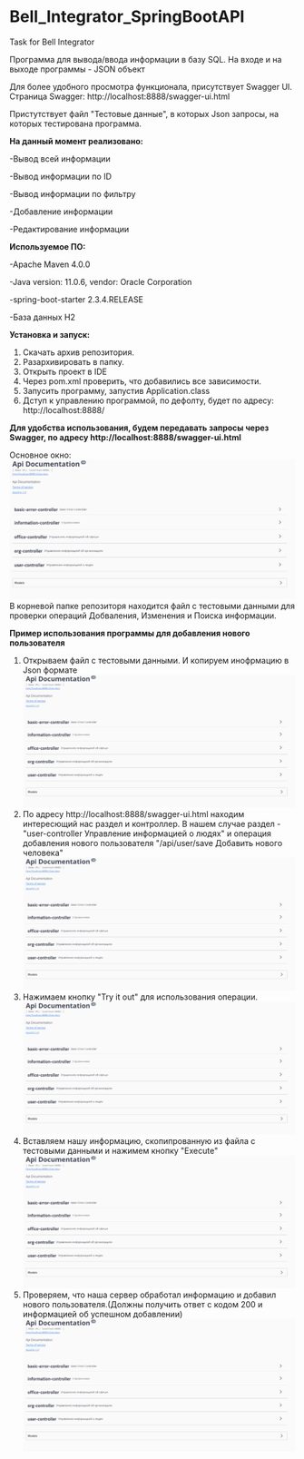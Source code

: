 # Bell_Integrator_SpringBootAPI
Task for Bell Integrator


Программа для вывода/ввода информации в базу SQL.
На входе и на выходе программы - JSON объект

Для более удобного просмотра функционала, присутствует Swagger UI. Страница Swagger: http://localhost:8888/swagger-ui.html

Пристутствует файл "Тестовые данные", в которых Json запросы, на которых тестирована программа. 

**На данный момент реализовано:**

-Вывод всей информации

-Вывод информации по ID

-Вывод информации по фильтру

-Добавление информации

-Редактирование информации


**Используемое ПО:**

-Apache Maven 4.0.0

-Java version: 11.0.6, vendor: Oracle Corporation

-spring-boot-starter 2.3.4.RELEASE

-База данных H2

**Установка и запуск:**
1. Скачать архив репозитория. 
2. Разархивировать в папку.
3. Открыть проект в IDE
4. Через pom.xml проверить, что добавились все зависимости. 
5. Запусить программу, запустив Application.class
6. Дступ к управлению программой, по дефолту, будет по адресу: http://localhost:8888/

**Для удобства использования, будем передавать запросы через Swagger, по адресу http://localhost:8888/swagger-ui.html**

Основное окно:
![alt text](screenshots/SwaggerMainPage.png "Основное окно Swagger")
В корневой папке репозиторя находится файл с тестовыми данными для проверки операций Добваления, Изменения и Поиска информации. 

**Пример использования программы для добавления нового пользователя**
1. Открываем файл с тестовыми данными. И копируем инофрмацию в Json формате
![alt text](screenshots/SwaggerMainPage.png "Json для добавления новго Юзера")
2. По адресу http://localhost:8888/swagger-ui.html находим интересющий нас раздел и контроллер. В нашем случае раздел - "user-controller
Управление информацией о людях" и операция добавления нового пользователя "/api/user/save
Добавить нового человека"
![alt text](screenshots/SwaggerMainPage.png "Необходимая нам операция доваления")
3. Нажимаем кнопку "Try it out" для использования операции.
![alt text](screenshots/SwaggerMainPage.png "Try it out")
4. Вставляем нашу информацию, скопипрованную из файла с тестовыми данными и нажимем кнопку "Execute"
![alt text](screenshots/SwaggerMainPage.png "Execute")
5. Проверяем, что наша сервер обработал информацию и добавил нового пользователя.(Должны получить ответ с кодом 200 и информацией об успешном добавлении)
![alt text](screenshots/SwaggerMainPage.png "Success")




